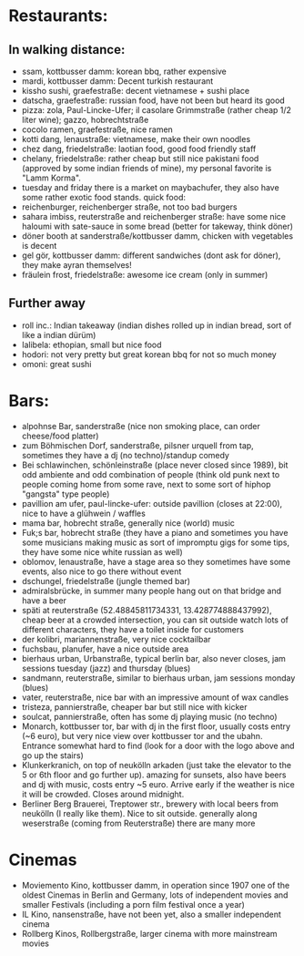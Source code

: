# Restaurants:
## In walking distance:
- ssam, kottbusser damm: korean bbq, rather expensive
- mardi, kottbusser damm: Decent turkish restaurant
- kissho sushi, graefestraße: decent vietnamese + sushi place
- datscha, graefestraße: russian food, have not been but heard its good
- pizza: zola, Paul-Lincke-Ufer; 
         il casolare Grimmstraße (rather cheap 1/2 liter wine);
         gazzo, hobrechtstraße
- cocolo ramen, graefestraße, nice ramen 
- kotti dang, lenaustraße: vietnamese, make their own noodles
- chez dang, friedelstraße: laotian food, good food friendly staff
- chelany, friedelstraße: rather cheap but still nice pakistani food (approved by some indian friends of mine), my personal favorite is "Lamm Korma".
- tuesday and friday there is a market on maybachufer, they also have some rather exotic food stands.
quick food:
- reichenburger, reichenberger straße, not too bad burgers 
- sahara imbiss, reuterstraße and reichenberger straße: have some nice haloumi with sate-sauce in some bread (better for takeway, think döner)
- döner booth at sanderstraße/kottbusser damm, chicken with vegetables is decent
- gel gör, kottbusser damm: different sandwiches (dont ask for döner), they make ayran themselves!  
- fräulein frost, friedelstraße: awesome ice cream (only in summer)

## Further away
- roll inc.: Indian takeaway (indian dishes rolled up in indian bread, sort of like a indian dürüm) 
- lalibela: ethopian, small but nice food
- hodori: not very pretty but great korean bbq for not so much money
- omoni: great sushi


# Bars:
- alpohnse Bar, sanderstraße (nice non smoking place, can order cheese/food platter)
- zum Böhmischen Dorf, sanderstraße, pilsner urquell from tap, sometimes they have a dj (no techno)/standup comedy
- Bei schlawinchen, schönleinstraße (place never closed since 1989), bit odd ambiente and odd combination of people (think old punk next to people coming home from some rave, next to some sort of hiphop "gangsta" type people)
- pavillion am ufer, paul-lincke-ufer: outside pavillion (closes at 22:00), nice to have a glühwein / waffles
- mama bar, hobrecht straße, generally nice (world) music  
- Fuk;s bar, hobrecht straße (they have a piano and sometimes you have some musicians making music as sort of impromptu gigs for some tips, they have some nice white russian as well)
- oblomov, lenaustraße, have a stage area so they sometimes have some events, also nice to go there without event
- dschungel, friedelstraße (jungle themed bar)
- admiralsbrücke, in summer many people hang out on that bridge and have a beer
- späti at reuterstraße (52.48845811734331, 13.428774888437992), cheap beer at a crowded intersection, you can sit outside watch lots of different characters, they have a toilet inside for customers
- der kolibri, mariannenstraße, very nice cocktailbar
- fuchsbau, planufer, have a nice outside area
- bierhaus urban, Urbanstraße, typical berlin bar, also never closes, jam sessions tuesday (jazz) and thursday (blues)
- sandmann, reuterstraße, similar to bierhaus urban, jam sessions monday (blues) 
- vater, reuterstraße, nice bar with an impressive amount of wax candles
- tristeza, pannierstraße, cheaper bar but still nice with kicker
- soulcat, pannierstraße, often has some dj playing music (no techno)
- Monarch, kottbusser tor, bar with dj in the first floor, usually costs entry (~6 euro), but very nice view over kottbusser tor and the ubahn. Entrance somewhat hard to find (look for a door with the logo above and go up the stairs)
- Klunkerkranich, on top of neukölln arkaden (just take the elevator to the 5 or 6th floor and go further up). amazing for sunsets, also have beers and dj with music, costs entry ~5 euro. Arrive early if the weather is nice it will be crowded. Closes around midnight.
- Berliner Berg Brauerei, Treptower str., brewery with local beers from neukölln (I really like them). Nice to sit outside.
generally along weserstraße (coming from Reuterstraße) there are many more

# Cinemas
- Moviemento Kino, kottbusser damm, in operation since 1907 one of the oldest Cinemas in Berlin and Germany, lots of independent movies and smaller Festivals (including a porn film festival once a year)
- IL Kino, nansenstraße, have not been yet, also a smaller independent cinema
- Rollberg Kinos, Rollbergstraße, larger cinema with more mainstream movies
